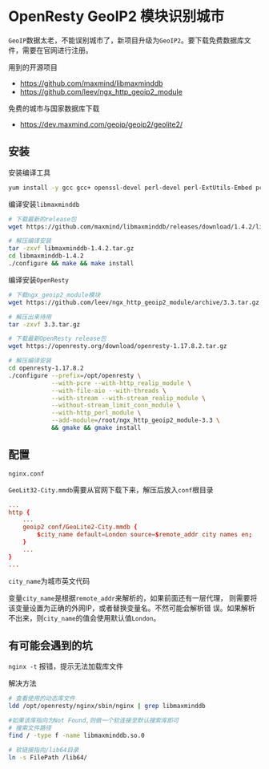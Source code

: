 # OpenResty GeoIP2 模块识别城市

`GeoIP`数据太老，不能误别城市了，新项目升级为`GeoIP2`。要下载免费数据库文件，需要在官网进行注册。

用到的开源项目

- https://github.com/maxmind/libmaxminddb
- https://github.com/leev/ngx_http_geoip2_module 

免费的城市与国家数据库下载
- https://dev.maxmind.com/geoip/geoip2/geolite2/  


## 安装

安装编译工具

```bash
yum install -y gcc gcc+ openssl-devel perl-devel perl-ExtUtils-Embed pcre-devel zlib-devel automake make 
```

编译安装`libmaxminddb`

```bash
# 下载最新的release包
wget https://github.com/maxmind/libmaxminddb/releases/download/1.4.2/libmaxminddb-1.4.2.tar.gz

# 解压编译安装
tar -zxvf libmaxminddb-1.4.2.tar.gz
cd libmaxminddb-1.4.2
./configure && make && make install
```

编译安装`OpenResty`

```bash
# 下载ngx_geoip2_module模块
wget https://github.com/leev/ngx_http_geoip2_module/archive/3.3.tar.gz

# 解压出来待用
tar -zxvf 3.3.tar.gz

# 下载最新OpenResty release包
wget https://openresty.org/download/openresty-1.17.8.2.tar.gz

# 解压编译安装
cd openresty-1.17.8.2
./configure --prefix=/opt/openresty \
            --with-pcre --with-http_realip_module \
            --with-file-aio --with-threads \
            --with-stream --with-stream_realip_module \
            --without-stream_limit_conn_module \
            --with-http_perl_module \
            --add-module=/root/ngx_http_geoip2_module-3.3 \
            && gmake && gmake install
```

## 配置

`nginx.conf`

`GeoLit32-City.mmdb`需要从官网下载下来，解压后放入`conf`根目录

```conf
...
http {
    ...
    geoip2 conf/GeoLite2-City.mmdb {
        $city_name default=London source=$remote_addr city names en;
    }
    ...
}
... 
```

`city_name`为城市英文代码

变量`city_name`是根据`remote_addr`来解析的，如果前面还有一层代理，
则需要将该变量设置为正确的外网IP，或者替换变量名。不然可能会解析错
误。如果解析不出来，则`city_name`的值会使用默认值`London`。


## 有可能会遇到的坑

`nginx -t` 报错，提示无法加载库文件

解决方法

```bash
# 查看使用的动态库文件
ldd /opt/openresty/nginx/sbin/nginx | grep libmaxminddb

#如果该库指向为Not Found,则做一个软连接至默认搜索库即可
# 搜索文件路径
find / -type f -name libmaxminddb.so.0

# 软链接指向/lib64目录
ln -s FilePath /lib64/
```

